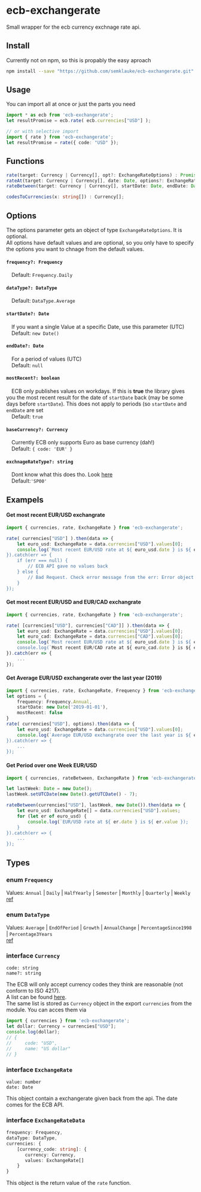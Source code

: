 # ecb-exchangerate
Small wrapper for the ecb currency exchnage rate api.

## Install
Currently not on npm, so this is propably the easy aproach
```bash
npm install --save "https://github.com/semklauke/ecb-exchangerate.git"
```
## Usage
You can import all at once or just the parts you need
```typescript
import * as ecb from 'ecb-exchangerate';
let resultPromise = ecb.rate( ecb.currencies["USD"] );
```
```typescript
// or with selective import
import { rate } from 'ecb-exchangerate';
let resultPromise = rate({ code: "USD" });
```

## Functions

```typescript
rate(target: Currency | Currency[], opt?: ExchangeRateOptions) : Promise<ExchangeRateData>
rateAt(target: Currency | Currency[], date: Date, options?: ExchangeRateOptions) : Promise<ExchangeRateData>
rateBetween(target: Currency | Currency[], startDate: Date, endDate: Date, options?: ExchangeRateOptions) : Promise<ExchangeRateData>

codesToCurrencies(x: string[]) : Currency[];
```

## Options
The options parameter gets an object of type `ExchangeRateOptions`. It is optional.<br/>
All options have default values and are optional, so you only have to specify the options you want to chnage from the default values.
#### `frequency?: Frequency`
&emsp;Default: `Frequency.Daily` 
#### `dataType?: DataType`
&emsp;Default: `DataType.Average`
#### `startDate?: Date`
&emsp;If you want a single Value at a specific Date, use this parameter (UTC)<br />
&emsp;Default: `new Date()`
#### `endDate?: Date`
&emsp;For a period of values (UTC)<br />
&emsp;Default: `null`
#### `mostRecent?: boolean`
&emsp;ECB only publishes values on workdays. If this is **true** the library gives you the most recent result for the date of `startDate` back (may be some days before `startDate`). This does not apply to periods (so `startDate` and `endDate` are set<br />
&emsp;Default: `true`
#### `baseCurrency?: Currency`
&emsp;Currently ECB only supports Euro as base currency (dah!)<br />
&emsp;Default: `{ code: 'EUR' }`
#### `exchnageRateType?: string`
&emsp;Dont know what this does tho. Look [here](https://sdw.ecb.europa.eu/datastructure.do?conceptMnemonic=EXR_TYPE&datasetinstanceid=120#cl)  
&emsp;Default:`'SP00'`

 

## Exampels
#### Get most recent EUR/USD exchangrate
```typescript
import { currencies, rate, ExchangeRate } from 'ecb-exchangerate';

rate( currencies["USD"] ).then(data => {
	let euro_usd: ExchangeRate = data.currencies["USD"].values[0];
	console.log(`Most recent EUR/USD rate at ${ euro_usd.date } is ${ euro_usd.value });
}).catch(err => {
	if (err === null) {
		// ECB API gave no values back
	} else {
		// Bad Request. Check error message from the err: Error object
	}
});
```

#### Get most recent EUR/USD and EUR/CAD exchangrate
```typescript
import { currencies, rate, ExchangeRate } from 'ecb-exchangerate';

rate( [currencies["USD"], currencies["CAD"]] ).then(data => {
	let euro_usd: ExchangeRate = data.currencies["USD"].values[0];
	let euro_cad: ExchangeRate = data.currencies["CAD"].values[0];
	console.log(`Most recent EUR/USD rate at ${ euro_usd.date } is ${ euro_usd.value });
	console.log(`Most recent EUR/CAD rate at ${ euro_cad.date } is ${ euro_cad.value });
}).catch(err => {
	...
});
```

#### Get Average EUR/USD exchangerate over the last year (2019)
```typescript
import { currencies, rate, ExchangeRate, Frequency } from 'ecb-exchangerate';
let options = {
	frequency: Frequency.Annual,
	startDate: new Date('2019-01-01'),
	mostRecent: false
}
rate( currencies["USD"], options).then(data => {
	let euro_usd: ExchangeRate = data.currencies["USD"].values[0];
	console.log(`Average EUR/USD exchangrate over the last year is ${ euro_usd.value });
}).catch(err => {
	...
});
```

#### Get Period over one Week EUR/USD
```typescript
import { currencies, rateBetween, ExchangeRate } from 'ecb-exchangerate';

let lastWeek: Date = new Date();
lastWeek.setUTCDate(new Date().getUTCDate() - 7);

rateBetween(currencies["USD"], lastWeek, new Date()).then(data => {
	let euro_usd: ExchangeRate[] = data.currencies["USD"].values;
	for (let er of euro_usd) {
		console.log(`EUR/USD rate at ${ er.date } is ${ er.value });
	}
}).catch(err => {
	...
});
```

## Types
### enum `Frequency`
Values: `Annual` | `Daily` | `HalfYearly` | `Semester` | `Monthly` | `Quarterly` | `Weekly`
<br/>[ref](https://sdw.ecb.europa.eu/datastructure.do?conceptMnemonic=FREQ&datasetinstanceid=120#cl)

### enum `DataType`
Values: `Average` | `EndOfPeriod` | `Growth` | `AnnualChange` | `PercentageSince1998` | `Percentage3Years`
<br/>[ref](https://sdw.ecb.europa.eu/datastructure.do?conceptMnemonic=EXR_SUFFIX&datasetinstanceid=120#cl)

### interface `Currency`
`code: string`  
`name?: string`  

The ECB will only accept currency codes they think are reasonable (not conform to ISO 4217).  
A list can be found [here](https://sdw.ecb.europa.eu/datastructure.do?conceptMnemonic=CURRENCY&datasetinstanceid=120#cl).  
The same list is stored as `Currency` object in the export `currencies` from the module. You can acces them via
```typescript
import { currencies } from 'ecb-exchangerate';
let dollar: Currency = currencies["USD"];
console.log(dollar);
// {
//     code: "USD",
//     name: "US dollar"
// } 
```

### interface `ExchangeRate`
`value: number`  
`date: Date`

This object contain a exchangerate given back from the api. The date comes for the ECB API.
### interface `ExchangeRateData`
```typescript
frequency: Frequency,
dataType: DataType,
currencies: {
    [currency_code: string]: {
       currency: Currency,
       values: ExchangeRate[]
    }
}
```
This object is the return value of the `rate` function.



